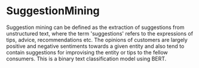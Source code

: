 # SuggestionMining
Suggestion mining can be defined as the extraction of suggestions from unstructured text, where the term 'suggestions' 
refers to the expressions of tips, advice, recommendations etc. The opinions of customers are largely positive and negative sentiments 
towards a given entity and also tend to contain suggestions for improvising the entity or tips to the fellow consumers. 
This is a binary text classification model using BERT. 
